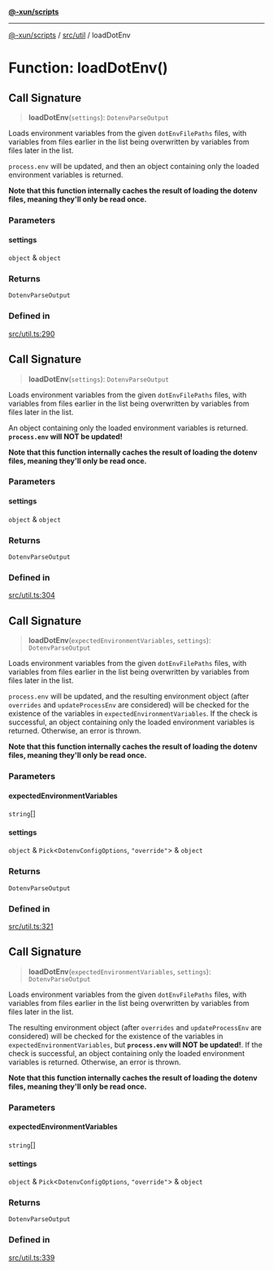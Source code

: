 [**@-xun/scripts**](../../../README.md)

***

[@-xun/scripts](../../../README.md) / [src/util](../README.md) / loadDotEnv

# Function: loadDotEnv()

## Call Signature

> **loadDotEnv**(`settings`): `DotenvParseOutput`

Loads environment variables from the given `dotEnvFilePaths` files, with
variables from files earlier in the list being overwritten by variables from
files later in the list.

`process.env` will be updated, and then an object containing only the loaded
environment variables is returned.

**Note that this function internally caches the result of loading the dotenv
files, meaning they'll only be read once.**

### Parameters

#### settings

`object` & `object`

### Returns

`DotenvParseOutput`

### Defined in

[src/util.ts:290](https://github.com/Xunnamius/xscripts/blob/f7b55e778c8646134a23d934fd2791d564a72b57/src/util.ts#L290)

## Call Signature

> **loadDotEnv**(`settings`): `DotenvParseOutput`

Loads environment variables from the given `dotEnvFilePaths` files, with
variables from files earlier in the list being overwritten by variables from
files later in the list.

An object containing only the loaded environment variables is returned.
**`process.env` will NOT be updated!**

**Note that this function internally caches the result of loading the dotenv
files, meaning they'll only be read once.**

### Parameters

#### settings

`object` & `object`

### Returns

`DotenvParseOutput`

### Defined in

[src/util.ts:304](https://github.com/Xunnamius/xscripts/blob/f7b55e778c8646134a23d934fd2791d564a72b57/src/util.ts#L304)

## Call Signature

> **loadDotEnv**(`expectedEnvironmentVariables`, `settings`): `DotenvParseOutput`

Loads environment variables from the given `dotEnvFilePaths` files, with
variables from files earlier in the list being overwritten by variables from
files later in the list.

`process.env` will be updated, and the resulting environment object (after
`overrides` and `updateProcessEnv` are considered) will be checked for the
existence of the variables in `expectedEnvironmentVariables`. If the check is
successful, an object containing only the loaded environment variables is
returned. Otherwise, an error is thrown.

**Note that this function internally caches the result of loading the dotenv
files, meaning they'll only be read once.**

### Parameters

#### expectedEnvironmentVariables

`string`[]

#### settings

`object` & `Pick`\<`DotenvConfigOptions`, `"override"`\> & `object`

### Returns

`DotenvParseOutput`

### Defined in

[src/util.ts:321](https://github.com/Xunnamius/xscripts/blob/f7b55e778c8646134a23d934fd2791d564a72b57/src/util.ts#L321)

## Call Signature

> **loadDotEnv**(`expectedEnvironmentVariables`, `settings`): `DotenvParseOutput`

Loads environment variables from the given `dotEnvFilePaths` files, with
variables from files earlier in the list being overwritten by variables from
files later in the list.

The resulting environment object (after `overrides` and `updateProcessEnv`
are considered) will be checked for the existence of the variables in
`expectedEnvironmentVariables`, but **`process.env` will NOT be updated!**.
If the check is successful, an object containing only the loaded environment
variables is returned. Otherwise, an error is thrown.

**Note that this function internally caches the result of loading the dotenv
files, meaning they'll only be read once.**

### Parameters

#### expectedEnvironmentVariables

`string`[]

#### settings

`object` & `Pick`\<`DotenvConfigOptions`, `"override"`\> & `object`

### Returns

`DotenvParseOutput`

### Defined in

[src/util.ts:339](https://github.com/Xunnamius/xscripts/blob/f7b55e778c8646134a23d934fd2791d564a72b57/src/util.ts#L339)

